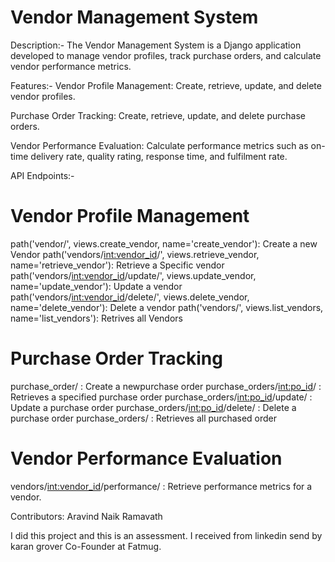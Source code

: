 # Vendor Management System
 Description:-
   The Vendor Management System is a Django application developed to manage vendor profiles, track purchase orders, and calculate vendor performance metrics.

Features:-
Vendor Profile Management:
Create, retrieve, update, and delete vendor profiles.

Purchase Order Tracking:
Create, retrieve, update, and delete purchase orders.

Vendor Performance Evaluation:
Calculate performance metrics such as on-time delivery rate, quality rating, response time, and fulfilment rate.

API Endpoints:-
# Vendor Profile Management
path('vendor/', views.create_vendor, name='create_vendor'): Create a  new Vendor
path('vendors/<int:vendor_id>/', views.retrieve_vendor, name='retrieve_vendor'): Retrieve a Specific vendor
path('vendors/<int:vendor_id>/update/', views.update_vendor, name='update_vendor'): Update a vendor
path('vendors/<int:vendor_id>/delete/', views.delete_vendor, name='delete_vendor'): Delete a vendor
path('vendors/', views.list_vendors, name='list_vendors'): Retrives all Vendors

# Purchase Order Tracking
purchase_order/ : Create a newpurchase order
purchase_orders/<int:po_id>/ : Retrieves a specified purchase order
purchase_orders/<int:po_id>/update/ : Update a purchase order
purchase_orders/<int:po_id>/delete/ : Delete a purchase order
purchase_orders/ : Retrieves all purchased order

# Vendor Performance Evaluation
vendors/<int:vendor_id>/performance/ : Retrieve performance metrics for a vendor.

Contributors:
Aravind Naik Ramavath

I did this project and this is an assessment. I received from linkedin send by karan grover Co-Founder at Fatmug.
